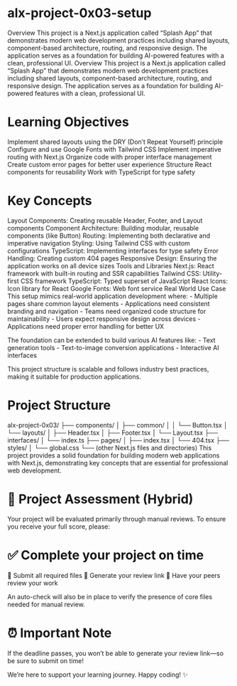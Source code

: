 # alx-project-0x03-setup
Overview This project is a Next.js application called “Splash App” that demonstrates modern web development practices including shared layouts, component-based architecture, routing, and responsive design. The application serves as a foundation for building AI-powered features with a clean, professional UI. 
Overview
This project is a Next.js application called “Splash App” that demonstrates modern web development practices including shared layouts, component-based architecture, routing, and responsive design. The application serves as a foundation for building AI-powered features with a clean, professional UI.

# Learning Objectives
Implement shared layouts using the DRY (Don’t Repeat Yourself) principle
Configure and use Google Fonts with Tailwind CSS
Implement imperative routing with Next.js
Organize code with proper interface management
Create custom error pages for better user experience
Structure React components for reusability
Work with TypeScript for type safety
# Key Concepts
Layout Components: Creating reusable Header, Footer, and Layout components
Component Architecture: Building modular, reusable components (like Button)
Routing: Implementing both declarative and imperative navigation
Styling: Using Tailwind CSS with custom configurations
TypeScript: Implementing interfaces for type safety
Error Handling: Creating custom 404 pages
Responsive Design: Ensuring the application works on all device sizes
Tools and Libraries
Next.js: React framework with built-in routing and SSR capabilities
Tailwind CSS: Utility-first CSS framework
TypeScript: Typed superset of JavaScript
React Icons: Icon library for React
Google Fonts: Web font service
Real World Use Case
This setup mimics real-world application development where: - Multiple pages share common layout elements - Applications need consistent branding and navigation - Teams need organized code structure for maintainability - Users expect responsive design across devices - Applications need proper error handling for better UX

The foundation can be extended to build various AI features like: - Text generation tools - Text-to-image conversion applications - Interactive AI interfaces

This project structure is scalable and follows industry best practices, making it suitable for production applications.

# Project Structure
alx-project-0x03/
├── components/
│   ├── common/
│   │   └── Button.tsx
│   └── layouts/
│       ├── Header.tsx
│       ├── Footer.tsx
│       └── Layout.tsx
├── interfaces/
│   └── index.ts
├── pages/
│   ├── index.tsx
│   └── 404.tsx
├── styles/
│   └── global.css
└── (other Next.js files and directories)
This project provides a solid foundation for building modern web applications with Next.js, demonstrating key concepts that are essential for professional web development.

# 📝 Project Assessment (Hybrid)
Your project will be evaluated primarily through manual reviews. To ensure you receive your full score, please:

# ✅ Complete your project on time
📄 Submit all required files
🔗 Generate your review link
👥 Have your peers review your work

An auto-check will also be in place to verify the presence of core files needed for manual review.

# ⏰ Important Note
If the deadline passes, you won’t be able to generate your review link—so be sure to submit on time!

We’re here to support your learning journey. Happy coding! ✨
